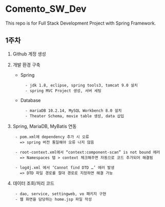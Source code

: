 # Comento_SW_Dev
This repo is for Full Stack Development Project with Spring Framework.

## 1주차

1. Github 계정 생성

2. 개발 환경 구축
	- Spring

			- jdk 1.8, eclipse, spring tools3, tomcat 9.0 설치
			- spring MVC Project 생성, 서버 세팅
	- Database

			- mariaDB 10.2.14, MySQL Workbench 8.0 설치
			- Theater Schema, movie table 생성, data 삽입
		
3. Spring, MariaDB, MyBatis 연동

		- pom.xml에 dependency 추가 시 오류
		  => spring 버전 통일해야 오류 나지 않음
		  
		- root-context.xml에서 “context:component-scan” is not bound 에러
		  => Namespaces 탭 > context 체크해주면 자동으로 코드 추가되어 해결됨
		  
  		- log4j.xml 에서 ‘Cannot find DTD …’ 에러 발생
		  => DTD 파일 경로를 절대 경로로 지정하면 해결 가능
		
4. 데이터 조회/처리 코드

  		- dao, service, settingweb, vo 패키지 구현
		- 웹 화면을 담당하는 home.jsp 파일 작성



